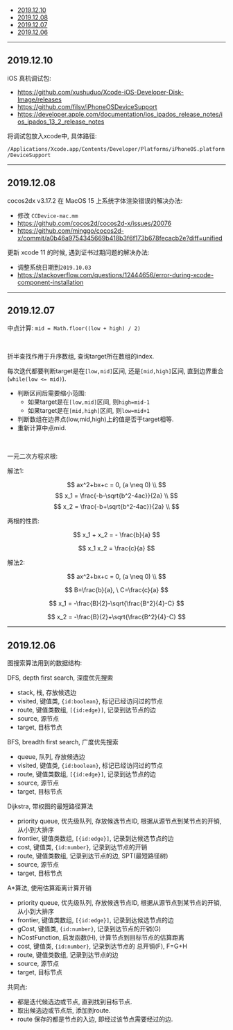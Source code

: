 
- [2019.12.10](#20191210)
- [2019.12.08](#20191208)
- [2019.12.07](#20191207)
- [2019.12.06](#20191206)

---

## 2019.12.10

iOS 真机调试包:
- https://github.com/xushuduo/Xcode-iOS-Developer-Disk-Image/releases
- https://github.com/filsv/iPhoneOSDeviceSupport
- https://developer.apple.com/documentation/ios_ipados_release_notes/ios_ipados_13_2_release_notes

将调试包放入xcode中, 具体路径:

`/Applications/Xcode.app/Contents/Developer/Platforms/iPhoneOS.platform/DeviceSupport`


---

## 2019.12.08

cocos2dx v3.17.2 在 MacOS 15 上系统字体渲染错误的解决办法:
- 修改 `CCDevice-mac.mm`
- https://github.com/cocos2d/cocos2d-x/issues/20076
- https://github.com/minggo/cocos2d-x/commit/a0b46a9754345669b418b3f6f173b678fecacb2e?diff=unified

更新 xcode 11 的时候, 遇到证书过期问题的解决办法:

- 调整系统日期到`2019.10.03`
- https://stackoverflow.com/questions/12444656/error-during-xcode-component-installation



---

## 2019.12.07

中点计算: `mid = Math.floor((low + high) / 2)`

<br>

折半查找作用于升序数组, 查询target所在数组的index.

每次迭代都要判断target是在`[low,mid]`区间, 还是`[mid,high]`区间, 直到边界重合(`while(low <= mid)`).

- 判断区间后需要缩小范围:
  - 如果target是在`[low,mid]`区间, 则`high=mid-1`
  - 如果target是在`[mid,high]`区间, 则`low=mid+1`
- 判断数组在边界点(low,mid,high)上的值是否于target相等.
- 重新计算中点mid.

<br>

一元二次方程求根:

解法1:

$$
ax^2+bx+c = 0, (a \neq 0) \\
$$
$$
x_1 = \frac{-b-\sqrt{b^2-4ac}}{2a} \\
$$
$$
x_2 = \frac{-b+\sqrt{b^2-4ac}}{2a} \\
$$

两根的性质:

$$
x_1 + x_2 = - \frac{b}{a}
$$

$$
x_1 x_2 = \frac{c}{a}
$$

解法2:

$$
ax^2+bx+c = 0, (a \neq 0) \\
$$

$$
B=\frac{b}{a}, \ C=\frac{c}{a}
$$

$$
x_1 = -\frac{B}{2}-\sqrt{\frac{B^2}{4}-C}
$$


$$
x_2 = -\frac{B}{2}+\sqrt{\frac{B^2}{4}-C}
$$


---

## 2019.12.06

图搜索算法用到的数据结构:

DFS, depth first search, 深度优先搜索
- stack, 栈, 存放候选边
- visited, 键值类, `{id:boolean}`, 标记已经访问过的节点
- route, 键值类数组, `[{id:edge}]`, 记录到达节点的边
- source, 源节点
- target, 目标节点

BFS, breadth first search, 广度优先搜索
- queue, 队列, 存放候选边
- visited, 键值类, `{id:boolean}`, 标记已经访问过的节点
- route, 键值类数组, `[{id:edge}]`, 记录到达节点的边
- source, 源节点
- target, 目标节点

Dijkstra, 带权图的最短路径算法
- priority queue, 优先级队列, 存放候选节点ID, 根据从源节点到某节点的开销, 从小到大排序
- frontier, 键值类数组, `[{id:edge}]`, 记录到达候选节点的边
- cost, 键值类, `{id:number}`, 记录到达节点的开销
- route, 键值类数组, 记录到达节点的边, SPT(最短路径树)
- source, 源节点
- target, 目标节点

A*算法, 使用估算距离计算开销
- priority queue, 优先级队列, 存放候选节点ID, 根据从源节点到某节点的开销, 从小到大排序
- frontier, 键值类数组, `[{id:edge}]`, 记录到达候选节点的边
- gCost, 键值类, `{id:number}`, 记录到达节点的开销(G)
- hCostFunction, 启发函数(H), 计算节点到目标节点的估算距离
- cost, 键值类, `{id:number}`, 记录到达节点的 总开销(F), F=G+H
- route, 键值类数组, 记录到达节点的边
- source, 源节点
- target, 目标节点

共同点:

- 都是迭代候选边或节点, 直到找到目标节点.
- 取出候选边或节点后, 添加到route.
- route 保存的都是节点的入边, 即经过该节点需要经过的边.

